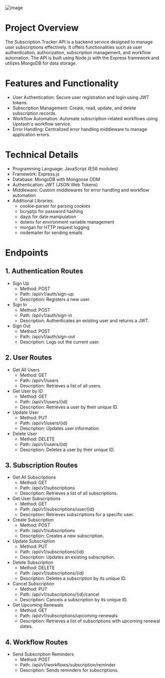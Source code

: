 ![image](https://github.com/user-attachments/assets/0d4e63f3-666a-4788-b8ea-49bf7ba8098b)
# Project Overview
The Subscription Tracker API is a backend service designed to manage user subscriptions effectively. It offers functionalities such as user authentication, authorization, subscription management, and workflow automation. The API is built using Node.js with the Express framework and utilizes MongoDB for data storage.

# Features and Functionality
- User Authentication: Secure user registration and login using JWT tokens.
- Subscription Management: Create, read, update, and delete subscription records.
- Workflow Automation: Automate subscription-related workflows using Upstash's workflow service.
- Error Handling: Centralized error handling middleware to manage application errors.

# Technical Details
- Programming Language: JavaScript (ES6 modules)
- Framework: Express.js
- Database: MongoDB with Mongoose ODM
- Authentication: JWT (JSON Web Tokens)
- Middleware: Custom middlewares for error handling and workflow automation
- Additional Libraries:
  - cookie-parser for parsing cookies
  - bcryptjs for password hashing
  - dayjs for date manipulation
  - dotenv for environment variable management
  - morgan for HTTP request logging
  - nodemailer for sending emails
 
# Endpoints
## 1. Authentication Routes
- Sign Up
  - Method: POST
  - Path: /api/v1/auth/sign-up
  - Description: Registers a new user.
- Sign In
  - Method: POST
  - Path: /api/v1/auth/sign-in
  - Description: Authenticates an existing user and returns a JWT.
- Sign Out
  - Method: POST
  - Path: /api/v1/auth/sign-out
  - Description: Logs out the current user.
## 2. User Routes
- Get All Users
  - Method: GET
  - Path: /api/v1/users
  - Description: Retrieves a list of all users.
- Get User by ID
  - Method: GET
  - Path: /api/v1/users/{id}
  - Description: Retrieves a user by their unique ID.
- Update User
  - Method: PUT
  - Path: /api/v1/users/{id}
  - Description: Updates user information.
- Delete User
  - Method: DELETE
  - Path: /api/v1/users/{id}
  - Description: Deletes a user by their unique ID.
## 3. Subscription Routes
- Get All Subscriptions
  - Method: GET
  - Path: /api/v1/subscriptions
  - Description: Retrieves a list of all subscriptions.
- Get User Subscriptions
  - Method: GET
  - Path: /api/v1/subscriptions/user/{id}
  - Description: Retrieves subscriptions for a specific user.
- Create Subscription
  - Method: POST
  - Path: /api/v1/subscriptions
  - Description: Creates a new subscription.
- Update Subscription
  - Method: PUT
  - Path: /api/v1/subscriptions/{id}
  - Description: Updates an existing subscription.
- Delete Subscription
  - Method: DELETE
  - Path: /api/v1/subscriptions/{id}
  - Description: Deletes a subscription by its unique ID.
- Cancel Subscription
  - Method: PUT
  - Path: /api/v1/subscriptions/{id}/cancel
  - Description: Cancels a subscription by its unique ID.
- Get Upcoming Renewals
  - Method: GET
  - Path: /api/v1/subscriptions/upcoming-renewals
  - Description: Retrieves a list of subscriptions with upcoming renewal dates.
## 4. Workflow Routes
- Send Subscription Reminders
  - Method: POST
  - Path: /api/v1/workflows/subscription/reminder
  - Description: Sends reminders for subscriptions.

